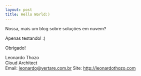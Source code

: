 ```yaml
---
layout: post
title: Hello World:)
---
```


<div class="message">
  Nossa, mais um blog sobre soluções em nuvem?
</div>

Apenas testando! :)

Obrigado!

Leonardo Thozo<br/>
Cloud Architect<br/>
Email: leonardo@vertare.com.br
Site: http://leonardothozo.com